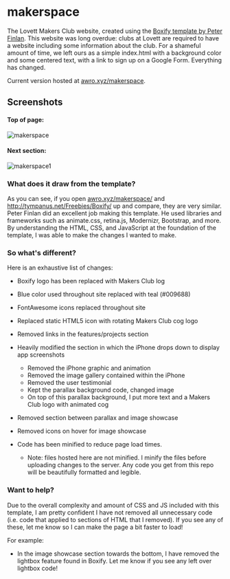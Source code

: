 # makerspace
The Lovett Makers Club website, created using the [Boxify template by Peter Finlan](http://tympanus.net/codrops/2015/01/27/freebie-boxify-one-page-website-template/). This website was long overdue: clubs at Lovett are required to have a website including some information about the club. For a shameful amount of time, we left ours as a simple index.html with a background color and some centered text, with a link to sign up on a Google Form. Everything has changed.

Current version hosted at [awro.xyz/makerspace](awro.xyz/makerspace).

## Screenshots

#### Top of page:
![makerspace](https://github.com/anthonyrom/makerspace/blob/master/github-screenshots/makerspace.png)

#### Next section:
![makerspace1](https://github.com/anthonyrom/makerspace/blob/master/github-screenshots/makerspace1.png)


### What does it draw from the template?
As you can see, if you open [awro.xyz/makerspace/](awro.xyz/makerspace) and http://tympanus.net/Freebies/Boxify/ up and compare, they are very similar. Peter Finlan did an excellent job making this template. He used libraries and frameworks such as animate.css, retina.js, Modernizr, Bootstrap, and more. By understanding the HTML, CSS, and JavaScript at the foundation of the template, I was able to make the changes I wanted to make.

### So what's different?
Here is an exhaustive list of changes:

- Boxify logo has been replaced with Makers Club log

- Blue color used throughout site replaced with teal (#009688)

- FontAwesome icons replaced throughout site

- Replaced static HTML5 icon with rotating Makers Club cog logo

- Removed links in the features/projects section

- Heavily modified the section in which the iPhone drops down to display app screenshots
  - Removed the iPhone graphic and animation
  - Removed the image gallery contained within the iPhone
  - Removed the user testimonial
  - Kept the parallax background code, changed image
  - On top of this parallax background, I put more text and a Makers Club logo with animated cog
  
- Removed section between parallax and image showcase

- Removed icons on hover for image showcase

- Code has been minified to reduce page load times. 
  - Note: files hosted here are not minified. I minify the files before uploading changes to the server. Any code you get from this repo will be beautifully formatted and legible.

### Want to help?
Due to the overall complexity and amount of CSS and JS included with this template, I am pretty confident I have not removed all unnecessary code (i.e. code that applied to sections of HTML that I removed). If you see any of these, let me know so I can make the page a bit faster to load!

For example:

- In the image showcase section towards the bottom, I have removed the lightbox feature found in Boxify. Let me know if you see any left over lightbox code!


